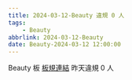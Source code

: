 ```yaml
---
title: 2024-03-12-Beauty 違規 0 人
tags:
    - Beauty
abbrlink: 2024-03-12-Beauty
date: Beauty-2024-03-12 12:00:00
---
```

Beauty 板 [板規連結](https://www.ptt.cc/bbs/Beauty/M.1630069980.A.84B.html)
昨天違規 0 人

